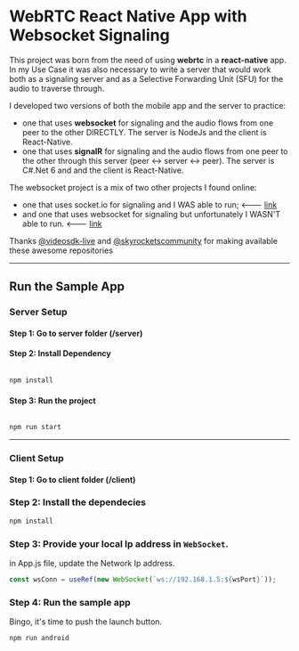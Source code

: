 # WebRTC React Native App with Websocket Signaling
This project was born from the need of using **webrtc** in a **react-native** app.
In my Use Case it was also necessary to write a server that would work both as a signaling server and as a Selective Forwarding Unit (SFU) for the audio to traverse through.

I developed two versions of both the mobile app and the server to practice: 
- one that uses **websocket** for signaling and the audio flows from one peer to the other DIRECTLY. The server is NodeJs and the client is React-Native.
- one that uses **signalR** for signaling and the audio flows from one peer to the other through this server (peer <-> server <-> peer). The server is C#.Net 6 and and the client is React-Native.

The websocket project is a mix of two other projects I found online:
- one that uses socket.io for signaling and I WAS able to run; <--- [link](https://github.com/videosdk-live/webrtc/tree/main/react-native-webrtc-app)
- and one that uses websocket for signaling but unfortunately I WASN'T able to run. <--- [link](https://github.com/skyrocketscommunity/React-native-webrtcApp)

Thanks [@videosdk-live](https://github.com/videosdk-live) and [@skyrocketscommunity](https://github.com/skyrocketscommunity) for making available these awesome repositories

---
## Run the Sample App

### Server Setup

#### Step 1: Go to server folder (/server)

#### Step 2: Install Dependency

```js

npm install
```

#### Step 3: Run the project

```js

npm run start
```

---

### Client Setup

#### Step 1: Go to client folder (/client)

### Step 2: Install the dependecies

```js
npm install
```

### Step 3: Provide your local Ip address in `WebSocket`.

in App.js file, update the Network Ip address.

```js
const wsConn = useRef(new WebSocket(`ws://192.168.1.5:${wsPort}`));
```

### Step 4: Run the sample app

Bingo, it's time to push the launch button.

```js
npm run android
```

